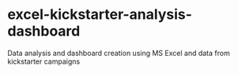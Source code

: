 # excel-kickstarter-analysis-dashboard
 Data analysis and dashboard creation using MS Excel and data from kickstarter campaigns
